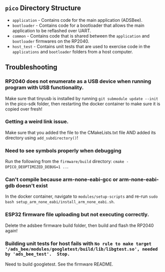 ## `pico` Directory Structure

* `application` - Contains code for the main application (ADSBee).
* `bootloader` - Contains code for a bootloader that allows the main application to be reflashed over UART.
* `common` - Contains code that is shared between the `application` and `bootloader` firmwares on the RP2040.
* `host_test` - Contains unit tests that are used to exercise code in the `applications` and `bootloader` folders from a host computer.

## Troubleshooting
### RP2040 does not enumerate as a USB device when running program with USB functionality.

Make sure that tinyusb is installed by running `git submodule update --init` in the pico-sdk folder, then restarting the docker container to make sure it is copied over fresh!

### Getting a weird link issue.

Make sure that you added the file to the CMakeLists.txt file AND added its directory using `add_subdirectory()`!

### Need to see symbols properly when debugging

Run the following from the `firmware/build` directory: `cmake -DPICO_DEOPTIMIZED_DEBUG=1 ..`.

### Can't compile because arm-none-eabi-gcc or arm-none-eabi-gdb doesn't exist

In the docker container, navigate to `modules/setup-scripts` and re-run `sudo bash setup_arm_none_eabi/install_arm_none_eabi.sh`.

### ESP32 firmware file uploading but not executing correctly.

Delete the adsbee firmware build folder, then build and flash the RP2040 again!

### Building unit tests for host fails with `No rule to make target '/ads_bee/modules/googletest/build/lib/libgtest.so', needed by 'ads_bee_test'.  Stop.`

Need to build googletest. See the firmware README.